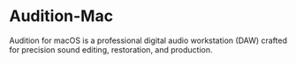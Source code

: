 # Audition-Mac
Audition for macOS is a professional digital audio workstation (DAW) crafted for precision sound editing, restoration, and production.
